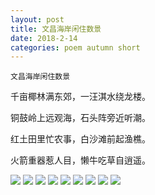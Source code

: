```yaml
---
layout: post
title: 文昌海岸闲住数景
date: 2018-2-14
categories: poem autumn short
---
```


`文昌海岸闲住数景`

千亩椰林满东郊，一汪淇水绕龙楼。

铜鼓岭上远观海，石头阵旁近听潮。

红土田里忙农事，白沙滩前起渔樵。

火箭重器惹人目，懒牛吃草自逍遥。

<!--more-->
![]({{site.url}}/Images/106.jpg)
![]({{site.url}}/Images/107.jpg)
![]({{site.url}}/Images/108.jpg)
![]({{site.url}}/Images/109.jpg)
![]({{site.url}}/Images/110.jpg)
![]({{site.url}}/Images/111.jpg)
![]({{site.url}}/Images/112.jpg)
![]({{site.url}}/Images/113.jpg)
![]({{site.url}}/Images/114.jpg)

<script>
  (function(i,s,o,g,r,a,m){i['GoogleAnalyticsObject']=r;i[r]=i[r]||function(){
  (i[r].q=i[r].q||[]).push(arguments)},i[r].l=1*new Date();a=s.createElement(o),
  m=s.getElementsByTagName(o)[0];a.async=1;a.src=g;m.parentNode.insertBefore(a,m)
  })(window,document,'script','https://www.google-analytics.com/analytics.js','ga');

  ga('create', 'UA-85986843-1', 'auto');
  ga('send', 'pageview');

</script>
